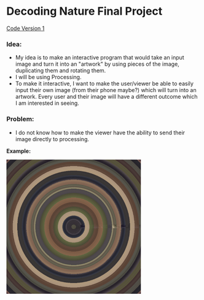 # Decoding Nature Final Project
[Code Version 1](https://github.com/SalamaAlmheiri/DecodingNature/blob/main/DN_V1.pde)

### Idea:

- My idea is to make an interactive program that would take an input image and turn it into an "artwork" by using pieces of the image, duplicating them and rotating them.  
- I will be using Processing.
- To make it interactive, I want to make the user/viewer be able to easily input their own image (from their phone maybe?) which will turn into an artwork. Every user and their image will have a different outcome which I am interested in seeing.

### Problem:
- I do not know how to make the viewer have the ability to send their image directly to processing.

**Example:**

<img src="https://github.com/SalamaAlmheiri/DecodingNature/blob/main/testExample1.png" width=350 align=center>
